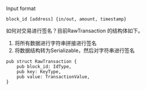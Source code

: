 Input format

```
block_id [address] {in/out, amount, timestamp}
```

如何对交易进行签名？目前RawTransaction 的结构体如下。

1. 将所有数据进行字符串拼接进行签名
2. 将数据结构转为Serializable，然后对字符串进行签名

```
pub struct RawTransaction {
    pub block_id: IdType,
    pub key: KeyType,
    pub value: TransactionValue,
}
```

